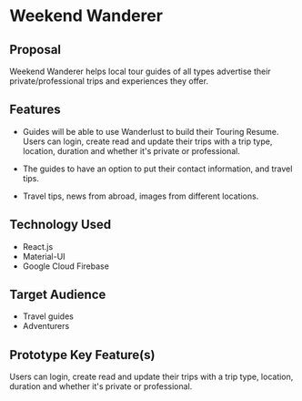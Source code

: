 # Weekend Wanderer

## Proposal
Weekend Wanderer helps local tour guides of all types advertise their private/professional trips and experiences they offer.

## Features
- Guides will be able to use Wanderlust to build their Touring Resume. Users can login, create read and update their trips with a trip type, location, duration and whether it's private or professional.

- The guides to have an option to put their contact information, and travel tips.

- Travel tips, news from abroad, images from different locations.

## Technology Used
- React.js
- Material-UI
- Google Cloud Firebase

## Target Audience
- Travel guides
- Adventurers

## Prototype Key Feature(s)
Users can login, create read and update their trips with a trip type, location, duration and whether it's private or professional.
